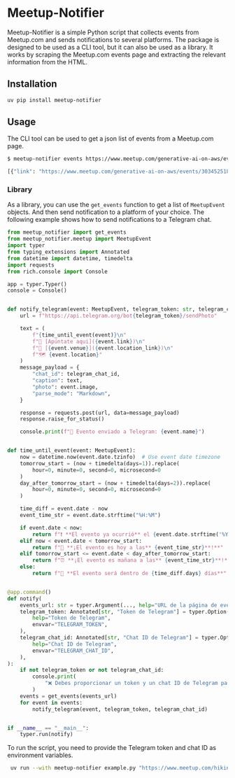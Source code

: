 # Meetup-Notifier

Meetup-Notifier is a simple Python script that collects events from Meetup.com and sends notifications to several platforms.
The package is designed to be used as a CLI tool, but it can also be used as a library.
It works by scraping the Meetup.com events page and extracting the relevant information from the HTML.

## Installation

```bash
uv pip install meetup-notifier
```

## Usage

The CLI tool can be used to get a json list of events from a Meetup.com page.
```bash
$ meetup-notifier events https://www.meetup.com/generative-ai-on-aws/events/

[{"link": "https://www.meetup.com/generative-ai-on-aws/events/303452518/", "name": "AWS Loft Event: Building Agentic Workflows on AWS (Hands-On Workshop!) (Repeat)", "description": "Hands-on workshop!...
```

### Library
As a library, you can use the `get_events` function to get a list of `MeetupEvent` objects.
And then send notification to a platform of your choice.
The following example shows how to send notifications to a Telegram chat.

```python
from meetup_notifier import get_events
from meetup_notifier.meetup import MeetupEvent
import typer
from typing_extensions import Annotated
from datetime import datetime, timedelta
import requests
from rich.console import Console

app = typer.Typer()
console = Console()


def notify_telegram(event: MeetupEvent, telegram_token: str, telegram_chat_id: str):
    url = f"https://api.telegram.org/bot{telegram_token}/sendPhoto"

    text = (
        f"{time_until_event(event)}\n"
        f"📝 [Apúntate aqui]({event.link})\n"
        f"📍 [{event.venue}]({event.location_link})\n"
        f"🗺️ {event.location}"
    )
    message_payload = {
        "chat_id": telegram_chat_id,
        "caption": text,
        "photo": event.image,
        "parse_mode": "Markdown",
    }

    response = requests.post(url, data=message_payload)
    response.raise_for_status()

    console.print(f"📢 Evento enviado a Telegram: {event.name}")


def time_until_event(event: MeetupEvent):
    now = datetime.now(event.date.tzinfo)  # Use event date timezone
    tomorrow_start = (now + timedelta(days=1)).replace(
        hour=0, minute=0, second=0, microsecond=0
    )
    day_after_tomorrow_start = (now + timedelta(days=2)).replace(
        hour=0, minute=0, second=0, microsecond=0
    )

    time_diff = event.date - now
    event_time_str = event.date.strftime("%H:%M")

    if event.date < now:
        return f"❗️ **El evento ya ocurrió** el {event.date.strftime('%Y-%m-%d')} a las {event_time_str} 🕒"
    elif now < event.date < tomorrow_start:
        return f"🎉 **¡El evento es hoy a las** {event_time_str}**!**"
    elif tomorrow_start <= event.date < day_after_tomorrow_start:
        return f"⏰ **¡El evento es mañana a las** {event_time_str}**!**"
    else:
        return f"📅 **El evento será dentro de {time_diff.days} días**"


@app.command()
def notify(
    events_url: str = typer.Argument(..., help="URL de la página de eventos de Meetup"),
    telegram_token: Annotated[str, "Token de Telegram"] = typer.Option(
        help="Token de Telegram",
        envvar="TELEGRAM_TOKEN",
    ),
    telegram_chat_id: Annotated[str, "Chat ID de Telegram"] = typer.Option(
        help="Chat ID de Telegram",
        envvar="TELEGRAM_CHAT_ID",
    ),
):
    if not telegram_token or not telegram_chat_id:
        console.print(
            "❌ Debes proporcionar un token y un chat ID de Telegram para enviar notificaciones"
        )
    events = get_events(events_url)
    for event in events:
        notify_telegram(event, telegram_token, telegram_chat_id)


if __name__ == "__main__":
    typer.run(notify)

```

To run the script, you need to provide the Telegram token and chat ID as environment variables.
```bash
 uv run --with meetup-notifier example.py "https://www.meetup.com/hiking-valencia/?eventOrigin=event_home_page" --telegram-chat-id TELEGRAM_CHAT_ID --telegram-token TELEGRAM_TOKEN
```
